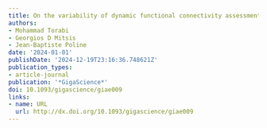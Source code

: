 ```yaml
---
title: On the variability of dynamic functional connectivity assessment methods
authors:
- Mohammad Torabi
- Georgios D Mitsis
- Jean-Baptiste Poline
date: '2024-01-01'
publishDate: '2024-12-19T23:16:36.748621Z'
publication_types:
- article-journal
publication: '*GigaScience*'
doi: 10.1093/gigascience/giae009
links:
- name: URL
  url: http://dx.doi.org/10.1093/gigascience/giae009
---
```

